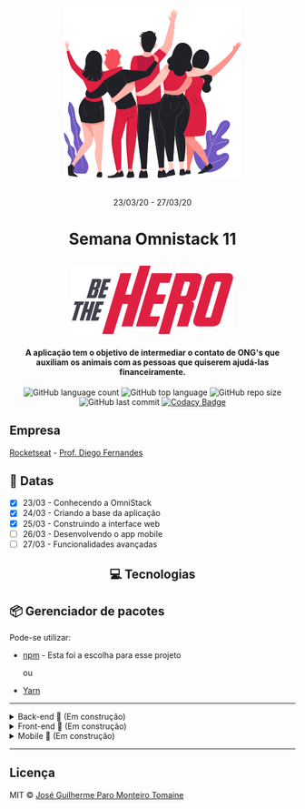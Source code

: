 <div align="center">
    <img src="frontend/src/assets/heroes.png" alt="Pessoas se abraçando" height="300" width="auto">
</div>

<br>

<p align="center">
    23/03/20 - 27/03/20
<p>

<h1 align="center">
    Semana Omnistack 11
</h1>

<h2 align="center">
    <img src="frontend/src/assets/logo.svg" alt="Be The Hero" height="120" width="auto">
</h2>


<h4 align="center">
  A aplicação tem o objetivo de intermediar o contato de ONG's que auxiliam os animais com as pessoas que quiserem ajudá-las financeiramente.
</h4>

<div align="center">

  ![GitHub language count](https://img.shields.io/github/languages/count/zehguilherme/semana-omnistack-11)
  ![GitHub top language](https://img.shields.io/github/languages/top/zehguilherme/semana-omnistack-11)
  ![GitHub repo size](https://img.shields.io/github/repo-size/zehguilherme/semana-omnistack-11)
  ![GitHub last commit](https://img.shields.io/github/last-commit/zehguilherme/semana-omnistack-11)
  [![Codacy Badge](https://api.codacy.com/project/badge/Grade/cfaf5e87df9842d28fd545ab33e6376a)](https://www.codacy.com/manual/zehguilherme/semana-omnistack-11?utm_source=github.com&amp;utm_medium=referral&amp;utm_content=zehguilherme/semana-omnistack-11&amp;utm_campaign=Badge_Grade)

</div>

## Empresa

[Rocketseat](https://rocketseat.com.br/) - [Prof. Diego Fernandes](https://www.linkedin.com/in/diego-schell-fernandes/)

## 📅 Datas

- [x] 23/03 - Conhecendo a OmniStack
- [x] 24/03 - Criando a base da aplicação
- [x] 25/03 - Construindo a interface web
- [ ] 26/03 - Desenvolvendo o app mobile
- [ ] 27/03 - Funcionalidades avançadas

<h2 align="center">
    💻 Tecnologias
</h2>

## 📦 Gerenciador de pacotes

Pode-se utilizar:

- [npm](https://www.npmjs.com/) - Esta foi a escolha para esse projeto

  ou
- [Yarn](https://yarnpkg.com/)

-----

<details>
  <summary>Back-end 🚧 (Em construção)</summary>

- [Node](https://nodejs.org/en/)
- [API RESTful](https://www.iset.com.br/blog/o-que-e-api-restful-entenda-aqui/)
- [Express](https://expressjs.com/pt-br/) - Framework
- [SQLite](https://www.sqlite.org/index.html) - Banco de dados relacional
- [KNEX.js](http://knexjs.org/) - Query Builder
- [Nodemon](https://nodemon.io/)
- [CORS](https://enable-cors.org/)
</details>

<details>
  <summary>Front-end 🚧 (Em construção)</summary>

- [React](https://pt-br.reactjs.org/)
  - React Icons - Pacote que contém todos os ícones utilizados no React
    - [Feather icons](https://feathericons.com/)

  - Rotas da aplicação
    - React router dom

- [Axios](https://www.npmjs.com/package/axios) - Cliente HTTP
</details>

<details>
  <summary>Mobile 🚧 (Em construção)</summary>

- [React Native](https://reactnative.dev/)

</details>

--------

## Licença

MIT © [José Guilherme Paro Monteiro Tomaine](https://www.linkedin.com/in/jos%C3%A9-guilherme-paro-monteiro-tomaine-03540265/)
